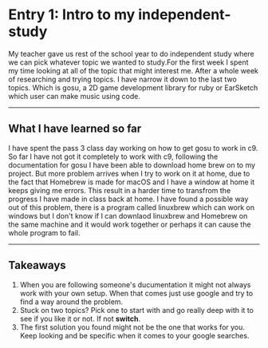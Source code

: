 # Entry 1: Intro to my independent-study
My teacher gave us rest of the school year to do independent study where we can pick whatever topic we wanted to study.For the first week I spent my time 
looking at all of the topic that might interest me. After a whole week of researching and trying topics. I have narrow it down to the last 
two topics. Which is gosu, a 2D game development library for ruby or EarSketch which user can make music using code.
___
## What I have learned so far
I have spent the pass 3 class day working on how to get gosu to work in c9. So far I have not got it completely to work with c9, following the documentation 
for gosu I have been able to download home brew on to my project. But more problem arrives when I try to work on it at home, due to the fact that 
Homebrew is made for macOS and I have a window at home it keeps giving me errors. This result in a harder time to transfrom the progress I have made in class 
back at home. I have found a possible way out of this problem, there is a program called linuxbrew which can work on windows but I don't know if I can downlaod 
linuxbrew and Homebrew on the same machine and it would work together or perhaps it can cause the whole program to fail.
___
## Takeaways
1. When you are following someone's ducumentation it might not always work with your own setup. When that comes just use google and try to find a way around the problem.
2. Stuck on two topics? Pick one to start with and go really deep with it to see if you like it or not. If not **switch**.
3. The first solution you found might not be the one that works for you. Keep looking and be specific when it comes to your google searches.